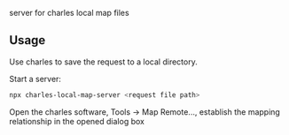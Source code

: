 server for charles local map files

## Usage

Use charles to save the request to a local directory.

Start a server:

```bash
npx charles-local-map-server <request file path>
```

Open the charles software, Tools -> Map Remote..., establish the mapping relationship in the opened dialog box
